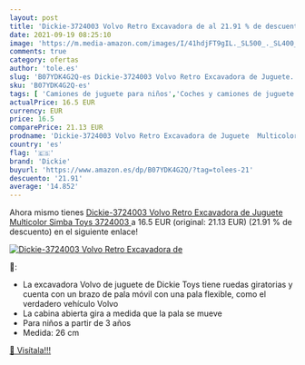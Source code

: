 ```yaml
---
layout: post
title: 'Dickie-3724003 Volvo Retro Excavadora de al 21.91 % de descuento'
date: 2021-09-19 08:25:10
image: 'https://m.media-amazon.com/images/I/41hdjFT9gIL._SL500_._SL400_.jpg'
comments: true
category: ofertas
author: 'tole.es'
slug: 'B07YDK4G2Q-es Dickie-3724003 Volvo Retro Excavadora de Juguete...'
sku: 'B07YDK4G2Q-es'
tags: [ 'Camiones de juguete para niños','Coches y camiones de juguete','Juguetes','Juguetes y juegos','Radiocontrol','Vehículos de juguete para niños','dickie','simba','toys', ]
actualPrice: 16.5 EUR
currency: EUR
price: 16.5
comparePrice: 21.13 EUR
prodname: 'Dickie-3724003 Volvo Retro Excavadora de Juguete  Multicolor  Simba Toys 3724003 '
country: 'es'
flag: '🇪🇸'
brand: 'Dickie'
buyurl: 'https://www.amazon.es/dp/B07YDK4G2Q/?tag=tolees-21'
descuento: '21.91'
average: '14.852'
---
```


Ahora mismo tienes [Dickie-3724003 Volvo Retro Excavadora de Juguete  Multicolor  Simba Toys 3724003 ](https://www.amazon.es/dp/B07YDK4G2Q/?tag=tolees-21) a 16.5 EUR (original: 21.13 EUR) (21.91 %  de descuento) en el siguiente enlace!

[![Dickie-3724003 Volvo Retro Excavadora de](https://m.media-amazon.com/images/I/41hdjFT9gIL._SL500_._SL400_.jpg)](https://www.amazon.es/dp/B07YDK4G2Q/?tag=tolees-21)

🔎:

- La excavadora Volvo de juguete de Dickie Toys tiene ruedas giratorias y cuenta con un brazo de pala móvil con una pala flexible, como el verdadero vehículo Volvo
- La cabina abierta gira a medida que la pala se mueve
- Para niños a partir de 3 años
- Medida: 26 cm

[🛒 Visítala!!!](https://www.amazon.es/dp/B07YDK4G2Q/?tag=tolees-21)
